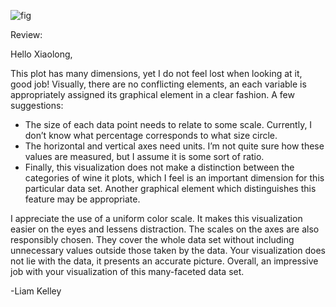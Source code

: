 ![fig](https://github.com/kelleyl54/DSPS_xLi/blob/master/HW8/wine.png)

Review:

Hello Xiaolong,

This plot has many dimensions, yet I do not feel lost when looking at it, good job! Visually, there are no conflicting elements, an each variable is appropriately assigned its graphical element in a clear fashion. A few suggestions:
-	The size of each data point needs to relate to some scale. Currently, I don’t know what percentage corresponds to what size circle.
-	The horizontal and vertical axes need units. I’m not quite sure how these values are measured, but I assume it is some sort of ratio.
-	Finally, this visualization does not make a distinction between the categories of wine it plots, which I feel is an important dimension for this particular data set. Another graphical element which distinguishes this feature may be appropriate.

I appreciate the use of a uniform color scale. It makes this visualization easier on the eyes and lessens distraction. The scales on the axes are also responsibly chosen. They cover the whole data set without including unnecessary values outside those taken by the data. Your visualization does not lie with the data, it presents an accurate picture. Overall, an impressive job with your visualization of this many-faceted data set.

-Liam Kelley
